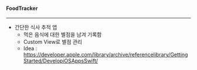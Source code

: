 #### FoodTracker

---

- 간단한 식사 추적 앱
  - 먹은 음식에 대한 별점을 남겨 기록함
  - Custom View로 별점 관리
  - Idea : https://developer.apple.com/library/archive/referencelibrary/GettingStarted/DevelopiOSAppsSwift/


